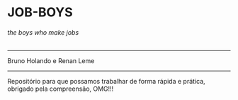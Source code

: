 # JOB-BOYS
<h6>the boys who make jobs</h6>

***
Bruno Holando e Renan Leme
***

Repositório para que possamos trabalhar de forma rápida e prática, obrigado pela compreensão, OMG!!!
